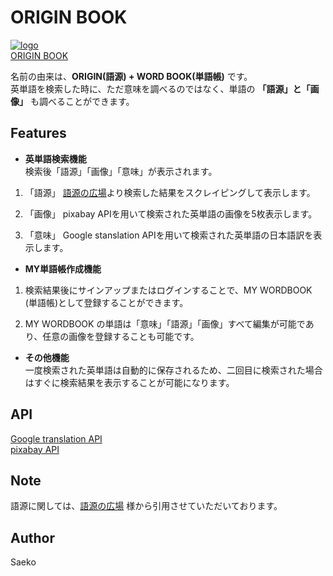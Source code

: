 # ORIGIN BOOK

[![logo](https://user-images.githubusercontent.com/58896213/76677958-17ee5e00-6617-11ea-8dcf-7abb1da8358b.jpg)](http://13.115.157.168)  
[ORIGIN BOOK](http://13.115.157.168/)



名前の由来は、**ORIGIN(語源) + WORD BOOK(単語帳)** です。  
英単語を検索した時に、ただ意味を調べるのではなく、単語の **「語源」**と**「画像」** も調べることができます。

## Features

* **英単語検索機能**  
検索後「語源」「画像」「意味」が表示されます。

1. 「語源」
[語源の広場](http://gogen-wisdom.hatenablog.com/)より検索した結果をスクレイピングして表示します。

2. 「画像」
pixabay APIを用いて検索された英単語の画像を5枚表示します。

3. 「意味」
Google stanslation APIを用いて検索された英単語の日本語訳を表示します。



* **MY単語帳作成機能**  
1. 検索結果後にサインアップまたはログインすることで、MY WORDBOOK (単語帳)として登録することができます。

2. MY WORDBOOK の単語は「意味」「語源」「画像」すべて編集が可能であり、任意の画像を登録することも可能です。



* **その他機能**  
一度検索された英単語は自動的に保存されるため、二回目に検索された場合はすぐに検索結果を表示することが可能になります。


## API
[Google translation API](https://cloud.google.com/translate/docs?hl=ja)  
[pixabay API](https://pixabay.com/api/docs/)




## Note
語源に関しては、[語源の広場](http://gogen-wisdom.hatenablog.com/)
様から引用させていただいております。

## Author

Saeko